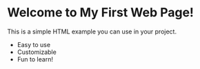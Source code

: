 <!DOCTYPE html>
<html>
<head>
  <title>My First Web Page</title>
</head>
<body>
  <h1>Welcome to My First Web Page!</h1>
  <p>This is a simple HTML example you can use in your project.</p>
  <ul>
    <li>Easy to use</li>
    <li>Customizable</li>
    <li>Fun to learn!</li>
  </ul>
</body>
</html>